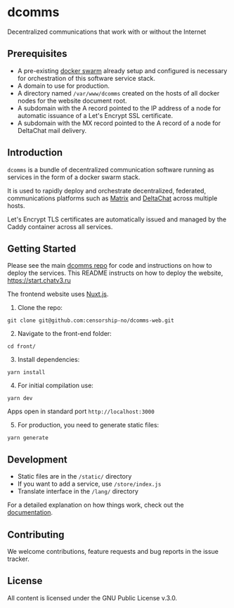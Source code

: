 # dcomms

Decentralized communications that work with or without the Internet 

## Prerequisites
* A pre-existing [docker swarm](https://docs.docker.com/engine/swarm/) already setup and configured is necessary for orchestration of this software service stack.
* A domain to use for production.
* A directory named `/var/www/dcomms` created on the hosts of all docker nodes for the website document root.
* A subdomain with the A record pointed to the IP address of a node for automatic issuance of a Let's Encrypt SSL certificate.
* A subdomain with the MX record pointed to the A record of a node for DeltaChat mail delivery.

## Introduction

`dcomms` is a bundle of decentralized communication software running as services in the form of a docker swarm stack.

It is used to rapidly deploy and orchestrate decentralized, federated, communications platforms such as [Matrix](https://matrix.org/) and [DeltaChat](https://delta.chat) across multiple hosts.

Let's Encrypt TLS certificates are automatically issued and managed by the Caddy container across all services.

## Getting Started

Please see the main [dcomms repo](https://github.com/censorship-no/dcomms) for code and instructions on how to deploy the services. This README instructs on how to deploy the website, https://start.chatv3.ru

The frontend website uses [Nuxt.js](https://nuxtjs.org/).

1. Clone the repo:
```
git clone git@github.com:censorship-no/dcomms-web.git
```

2. Navigate to the front-end folder:
```
cd front/
```

3. Install dependencies:
```
yarn install
```

4. For initial compilation use:
```
yarn dev
```
Apps open in standard port `http://localhost:3000`

5. For production, you need to generate static files:
```
yarn generate
```

## Development

- Static files are in the `/static/` directory
- If you want to add a service, use `/store/index.js`
- Translate interface in the `/lang/` directory

For a detailed explanation on how things work, check out the [documentation](https://nuxtjs.org).

## Contributing

We welcome contributions, feature requests and bug reports in the issue tracker.

## License

All content is licensed under the GNU Public License v.3.0.
